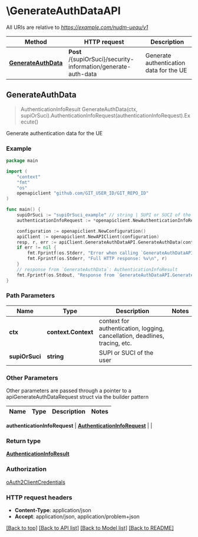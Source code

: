 # \GenerateAuthDataAPI

All URIs are relative to *https://example.com/nudm-ueau/v1*

Method | HTTP request | Description
------------- | ------------- | -------------
[**GenerateAuthData**](GenerateAuthDataAPI.md#GenerateAuthData) | **Post** /{supiOrSuci}/security-information/generate-auth-data | Generate authentication data for the UE



## GenerateAuthData

> AuthenticationInfoResult GenerateAuthData(ctx, supiOrSuci).AuthenticationInfoRequest(authenticationInfoRequest).Execute()

Generate authentication data for the UE

### Example

```go
package main

import (
	"context"
	"fmt"
	"os"
	openapiclient "github.com/GIT_USER_ID/GIT_REPO_ID"
)

func main() {
	supiOrSuci := "supiOrSuci_example" // string | SUPI or SUCI of the user
	authenticationInfoRequest := *openapiclient.NewAuthenticationInfoRequest("ServingNetworkName_example", "AusfInstanceId_example") // AuthenticationInfoRequest | 

	configuration := openapiclient.NewConfiguration()
	apiClient := openapiclient.NewAPIClient(configuration)
	resp, r, err := apiClient.GenerateAuthDataAPI.GenerateAuthData(context.Background(), supiOrSuci).AuthenticationInfoRequest(authenticationInfoRequest).Execute()
	if err != nil {
		fmt.Fprintf(os.Stderr, "Error when calling `GenerateAuthDataAPI.GenerateAuthData``: %v\n", err)
		fmt.Fprintf(os.Stderr, "Full HTTP response: %v\n", r)
	}
	// response from `GenerateAuthData`: AuthenticationInfoResult
	fmt.Fprintf(os.Stdout, "Response from `GenerateAuthDataAPI.GenerateAuthData`: %v\n", resp)
}
```

### Path Parameters


Name | Type | Description  | Notes
------------- | ------------- | ------------- | -------------
**ctx** | **context.Context** | context for authentication, logging, cancellation, deadlines, tracing, etc.
**supiOrSuci** | **string** | SUPI or SUCI of the user | 

### Other Parameters

Other parameters are passed through a pointer to a apiGenerateAuthDataRequest struct via the builder pattern


Name | Type | Description  | Notes
------------- | ------------- | ------------- | -------------

 **authenticationInfoRequest** | [**AuthenticationInfoRequest**](AuthenticationInfoRequest.md) |  | 

### Return type

[**AuthenticationInfoResult**](AuthenticationInfoResult.md)

### Authorization

[oAuth2ClientCredentials](../README.md#oAuth2ClientCredentials)

### HTTP request headers

- **Content-Type**: application/json
- **Accept**: application/json, application/problem+json

[[Back to top]](#) [[Back to API list]](../README.md#documentation-for-api-endpoints)
[[Back to Model list]](../README.md#documentation-for-models)
[[Back to README]](../README.md)

